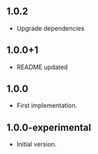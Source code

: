 ## 1.0.2

- Upgrade dependencies

## 1.0.0+1

- README updated
  
## 1.0.0

- First implementation.

## 1.0.0-experimental

- Initial version.